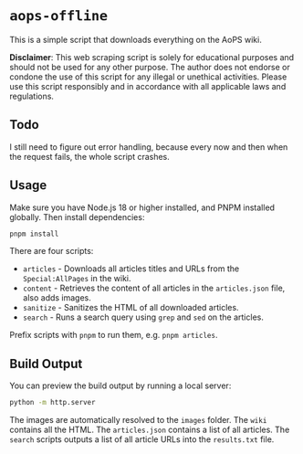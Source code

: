 # `aops-offline`

This is a simple script that downloads everything on the AoPS wiki.

**Disclaimer**: This web scraping script is solely for educational purposes and should not be used for any other purpose. The author does not endorse or condone the use of this script for any illegal or unethical activities. Please use this script responsibly and in accordance with all applicable laws and regulations.

## Todo

I still need to figure out error handling, because every now and then when the request fails, the whole script crashes.

## Usage

Make sure you have Node.js 18 or higher installed, and PNPM installed globally. Then install dependencies:

```bash
pnpm install
```

There are four scripts:

- `articles` - Downloads all articles titles and URLs from the `Special:AllPages` in the wiki.
- `content` - Retrieves the content of all articles in the `articles.json` file, also adds images.
- `sanitize` - Sanitizes the HTML of all downloaded articles.
- `search` - Runs a search query using `grep` and `sed` on the articles.

Prefix scripts with `pnpm` to run them, e.g. `pnpm articles`.

## Build Output

You can preview the build output by running a local server:

```bash
python -m http.server
```

The images are automatically resolved to the `images` folder. The `wiki` contains all the HTML. The `articles.json` contains a list of all articles. The `search` scripts outputs a list of all article URLs into the `results.txt` file.
